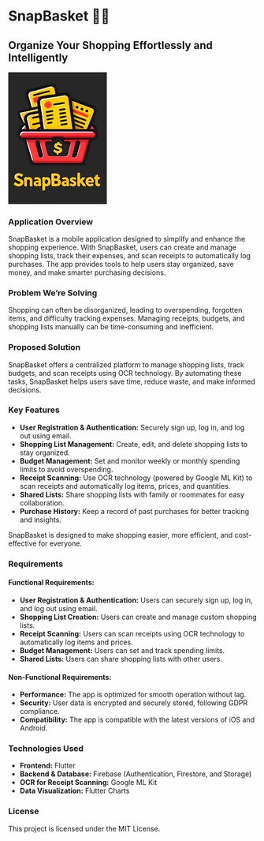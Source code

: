 # SnapBasket 📸🛒

## Organize Your Shopping Effortlessly and Intelligently

<img src="assets/LogoSnapBasket.jpg" alt="Logo App SnapBasket" width="200"/>

### Application Overview

SnapBasket is a mobile application designed to simplify and enhance the shopping experience. With SnapBasket, users can create and manage shopping lists, track their expenses, and scan receipts to automatically log purchases. The app provides tools to help users stay organized, save money, and make smarter purchasing decisions.

### Problem We’re Solving

Shopping can often be disorganized, leading to overspending, forgotten items, and difficulty tracking expenses. Managing receipts, budgets, and shopping lists manually can be time-consuming and inefficient.

### Proposed Solution

SnapBasket offers a centralized platform to manage shopping lists, track budgets, and scan receipts using OCR technology. By automating these tasks, SnapBasket helps users save time, reduce waste, and make informed decisions.

### Key Features

- **User Registration & Authentication:** Securely sign up, log in, and log out using email.
- **Shopping List Management:** Create, edit, and delete shopping lists to stay organized.
- **Budget Management:** Set and monitor weekly or monthly spending limits to avoid overspending.
- **Receipt Scanning:** Use OCR technology (powered by Google ML Kit) to scan receipts and automatically log items, prices, and quantities.
- **Shared Lists:** Share shopping lists with family or roommates for easy collaboration.
- **Purchase History:** Keep a record of past purchases for better tracking and insights.

SnapBasket is designed to make shopping easier, more efficient, and cost-effective for everyone.

### Requirements

#### Functional Requirements:

- **User Registration & Authentication:** Users can securely sign up, log in, and log out using email.
- **Shopping List Creation:** Users can create and manage custom shopping lists.
- **Receipt Scanning:** Users can scan receipts using OCR technology to automatically log items and prices.
- **Budget Management:** Users can set and track spending limits.
- **Shared Lists:** Users can share shopping lists with other users.

#### Non-Functional Requirements:

- **Performance:** The app is optimized for smooth operation without lag.
- **Security:** User data is encrypted and securely stored, following GDPR compliance.
- **Compatibility:** The app is compatible with the latest versions of iOS and Android.

### Technologies Used

- **Frontend:** Flutter
- **Backend & Database:** Firebase (Authentication, Firestore, and Storage)
- **OCR for Receipt Scanning:** Google ML Kit
- **Data Visualization:** Flutter Charts

### License

This project is licensed under the MIT License.
